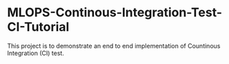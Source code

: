 # MLOPS-Continous-Integration-Test-CI-Tutorial
This project is to demonstrate an end to end implementation of Countinous Integration (CI) test.
